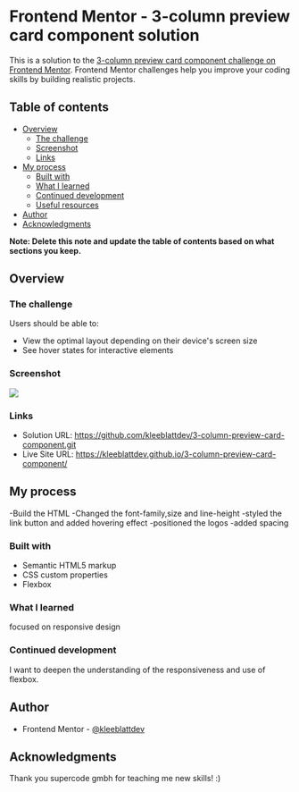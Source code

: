 # Frontend Mentor - 3-column preview card component solution

This is a solution to the [3-column preview card component challenge on Frontend Mentor](https://www.frontendmentor.io/challenges/3column-preview-card-component-pH92eAR2-). Frontend Mentor challenges help you improve your coding skills by building realistic projects. 

## Table of contents

- [Overview](#overview)
  - [The challenge](#the-challenge)
  - [Screenshot](#screenshot)
  - [Links](#links)
- [My process](#my-process)
  - [Built with](#built-with)
  - [What I learned](#what-i-learned)
  - [Continued development](#continued-development)
  - [Useful resources](#useful-resources)
- [Author](#author)
- [Acknowledgments](#acknowledgments)

**Note: Delete this note and update the table of contents based on what sections you keep.**

## Overview

### The challenge

Users should be able to:

- View the optimal layout depending on their device's screen size
- See hover states for interactive elements

### Screenshot

![](./screenshot.jpg)


### Links

- Solution URL: https://github.com/kleeblattdev/3-column-preview-card-component.git
- Live Site URL: https://kleeblattdev.github.io/3-column-preview-card-component/

## My process

-Build the HTML
-Changed the font-family,size and line-height
-styled the link button and added hovering effect
-positioned the logos
-added spacing


### Built with

- Semantic HTML5 markup
- CSS custom properties
- Flexbox

### What I learned

focused on responsive design

### Continued development

I want to deepen the understanding of the responsiveness and use of flexbox.


## Author
- Frontend Mentor - [@kleeblattdev](https://www.frontendmentor.io/profile/kleeblattdev)

## Acknowledgments

Thank you supercode gmbh for teaching me new skills! :)
